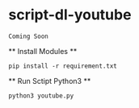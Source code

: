 # script-dl-youtube

```
Coming Soon
```

** Install Modules **

`pip install -r requirement.txt`

** Run Sctipt Python3 **

```
python3 youtube.py
```
